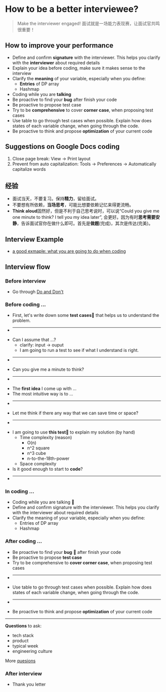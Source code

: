 # How to be a better interviewee?

> Make the interviewer engaged!  面试就是一场能力表现赛，让面试官共鸣很重要！

## How to improve your performance 

- Define and confirm **signature** with the interviewer. This helps you clarify with the **interviewer** about required details
- Explain your idea before coding, make sure it makes sense to the interview
- Clarify the **meaning** of your variable, especially when you define:
	- **Entries** of DP array
	- Hashmap
- Coding while you are **talking**
- Be proactive to find your **bug** after finish your code
- Be proactive to propose test case 
- Try to be **comprehensive** to cover **corner case**, when proposing test cases
- Use table to go through test cases when possible. Explain how does states of each variable change, when going through the code.
- Be proactive to think and propose **optimization** of your current code

## Suggestions on Google Docs coding 

1. Close page break: View -> Print layout
2. Prevent from auto capitalization: Tools -> Preferences -> Automatically capitalize words 

## 经验 

* 面试当天，不要复习。保持**精力**，留给面试。
* 不要想有所依赖，**当场思考**，可能比想要依赖记忆来得更流畅。
* **Think aloud**固然好，但是不利于自己思考说时，可以说“Could you give me one minute to think? I tell you my idea later”, 会更好。因为有时**思考需要安静**，告诉面试官你在做什么即可。首先是**做题**(完成)，其次是传达(完美)。

## Interview Example 

- [a good exmaple: what you are going to do when coding](https://youtu.be/0PcB1aOQHB4)

## Interview flow 


### Before interview

- Go through [Do and Don't](https://github.com/yangshun/tech-interview-handbook/blob/master/preparing/cheatsheet.md)

### Before coding ...  

* First, let's write down some **test cases**💯 that helps us to understand the problem.
* --- 
* Can I assume that ...? 
	* clarify: input -> ouput 
	* I am going to run a test to see if what I understand is right.
* ---
* Can you give me a minute to think?
* ---
* The **first idea** I come up with ...
* The most intuitive way is to ...
* ---
* Let me think if there any way that we can save time or space?
* ---
* I am going to use **this test**💯 to explain my solution (by hand)
	* Time complexity (reason)
		* O(n)
		* n^2 square
		* n^3 cube
		* n-to-the-18th-power
	* Space complexity 
* Is it good enough to start to **code**?
* ---

### In coding ...  

* Coding while you are talking 💯
* Define and confirm signature with the interviewer. This helps you clarify with the interviewer about required details
* Clarify the meaning of your variable, especially when you define: 
	* Entries of DP array
	* Hashmap


### After coding ... 

* Be proactive to find your **bug** 💯 after finish your code
* Be proactive to propose **test case**
* Try to be comprehensive to **cover corner case**, when proposing test cases
* ---
* Use table to go through test cases when possible. Explain how does states of each variable change, when going through the code.
* ---
* Be proactive to think and propose **optimization** of your current code

----
**Questions** to ask:

* tech stack 
* product 
* typical week 
* engineering culture 

More [quesions](https://github.com/yangshun/tech-interview-handbook/blob/master/non-technical/questions-to-ask.md)

### After interview

* Thank you letter 